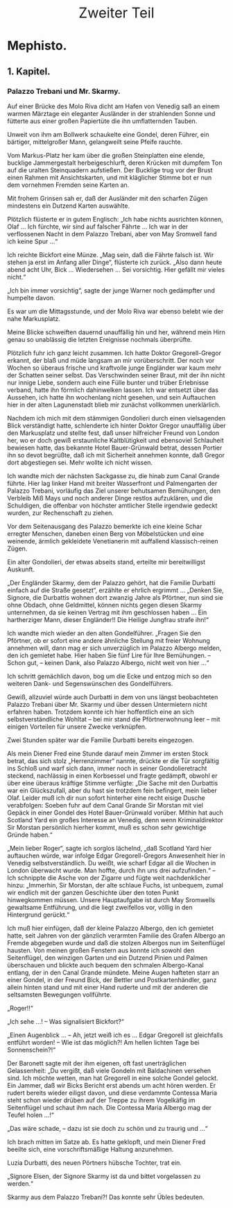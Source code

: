 <p style="font-size: xx-large; text-align: center;">Zweiter Teil</p>
 
<h1>Mephisto.</h1>

 
<h2>1. Kapitel.</h2>
<h3>Palazzo Trebani und Mr. Skarmy.</h3>

Auf einer Brücke des Molo Riva dicht am Hafen von Venedig saß an einem warmen
Märztage ein eleganter Ausländer in der strahlenden Sonne und fütterte aus
einer großen Papiertüte die ihn umflatternden Tauben.

Unweit von ihm am Bollwerk schaukelte eine Gondel, deren Führer, ein bärtiger,
mittelgroßer Mann, gelangweilt seine Pfeife rauchte.

Vom Markus-Platz her kam über die großen Steinplatten eine elende, bucklige
Jammergestalt herbeigeschlurft, deren Krücken mit dumpfem Ton auf die uralten
Steinquadern aufstießen. Der Bucklige trug vor der Brust einen Rahmen mit
Ansichtskarten, und mit kläglicher Stimme bot er nun dem vornehmen Fremden
seine Karten an.

Mit frohem Grinsen sah er, daß der Ausländer mit den scharfen Zügen mindestens
ein Dutzend Karten auswählte.

Plötzlich flüsterte er in gutem Englisch: „Ich habe nichts ausrichten können,
Olaf … Ich fürchte, wir sind auf falscher Fährte … Ich war in der verflossenen
Nacht in dem Palazzo Trebani, aber von May Sromwell fand ich keine Spur …“

Ich reichte Bickfort eine Münze. „Mag sein, daß die Fährte falsch ist. Wir
stehen ja erst im Anfang aller Dinge“, flüsterte ich zurück. „Also dann heute
abend acht Uhr, Bick … Wiedersehen … Sei vorsichtig. Hier gefällt mir vieles
nicht.“

„Ich bin immer vorsichtig“, sagte der junge Warner noch gedämpfter und humpelte
davon.

Es war um die Mittagsstunde, und der Molo Riva war ebenso belebt wie der nahe
Markusplatz.

Meine Blicke schweiften dauernd unauffällig hin und her, während mein Hirn
genau so unablässig die letzten Ereignisse nochmals überprüfte.

Plötzlich fuhr ich ganz leicht zusammen. Ich hatte Doktor Gregorell-Gregor
erkannt, der blaß und müde langsam an mir vorüberschritt. Der noch vor Wochen
so überaus frische und kraftvolle junge Engländer war kaum mehr der Schatten
seiner selbst. Das Verschwinden seiner Braut, mit der ihn nicht nur innige
Liebe, sondern auch eine Fülle bunter und trüber Erlebnisse verband, hatte ihn
förmlich dahinwelken lassen. Ich war entsetzt über das Aussehen, ich hatte ihn
wochenlang nicht gesehen, und sein Auftauchen hier in der alten Lagunenstadt
blieb mir zunächst vollkommen unerklärlich.

Nachdem ich mich mit dem stämmigen Gondolieri durch einen vielsagenden Blick
verständigt hatte, schlenderte ich hinter Doktor Gregor unauffällig über den
Markusplatz und stellte fest, daß unser hilfreicher Freund von London her, wo
er doch gewiß erstaunliche Kaltblütigkeit und ebensoviel Schlauheit bewiesen
hatte, das bekannte Hotel Bauer-Grünwald betrat, dessen Portier ihn so devot
begrüßte, daß ich mit Sicherheit annehmen konnte, daß Gregor dort abgestiegen
sei. Mehr wollte ich nicht wissen.

Ich wandte mich der nächsten Sackgasse zu, die hinab zum Canal Grande führte.
Hier lag linker Hand mit breiter Wasserfront und Palmengarten der Palazzo
Trebani, vorläufig das Ziel unserer behutsamen Bemühungen, den Verbleib Miß
Mays und noch anderer Dinge restlos aufzuklären, und die Schuldigen, die
offenbar von höchster amtlicher Stelle irgendwie gedeckt wurden, zur
Rechenschaft zu ziehen.

Vor dem Seitenausgang des Palazzo bemerkte ich eine kleine Schar erregter
Menschen, daneben einen Berg von Möbelstücken und eine weinende, ärmlich
gekleidete Venetianerin mit auffallend klassisch-reinen Zügen.

Ein alter Gondolieri, der etwas abseits stand, erteilte mir bereitwilligst
Auskunft.

„Der Engländer Skarmy, dem der Palazzo gehört, hat die Familie Durbatti einfach
auf die Straße gesetzt“, erzählte er ehrlich ergrimmt … „Denken Sie, Signore,
die Durbattis wohnen dort zwanzig Jahre als Pförtner, nun sind sie ohne Obdach,
ohne Geldmittel, können nichts gegen diesen Skarmy unternehmen, da sie keinen
Vertrag mit ihm geschlossen haben … Ein hartherziger Mann, dieser Engländer!!
Die Heilige Jungfrau strafe ihn!“

Ich wandte mich wieder an den alten Gondelführer. „Fragen Sie den Pförtner, ob
er sofort eine andere ähnliche Stellung mit freier Wohnung annehmen will, dann
mag er sich unverzüglich im Palazzo Albergo melden, den ich gemietet habe. Hier
haben Sie fünf Lire für Ihre Bemühungen. – Schon gut, – keinen Dank, also
Palazzo Albergo, nicht weit von hier …“

Ich schritt gemächlich davon, bog um die Ecke und entzog mich so den weiteren
Dank- und Segenswünschen des Gondelführers.

Gewiß, allzuviel würde auch Durbatti in dem von uns längst beobachteten Palazzo
Trebani über Mr. Skarmy und über dessen Untermietern nicht erfahren haben.
Trotzdem konnte ich hier hoffentlich eine an sich selbstverständliche Wohltat –
bei mir stand die Pförtnerwohnung leer – mit einigen Vorteilen für unsere
Zwecke verknüpfen.

Zwei Stunden später war die Familie Durbatti bereits eingezogen.

Als mein Diener Fred eine Stunde darauf mein Zimmer im ersten Stock betrat, das
sich stolz „Herrenzimmer“ nannte, drückte er die Tür sorgfältig ins Schloß und
warf sich dann, immer noch in seiner Gondolieretracht steckend, nachlässig in
einen Korbsessel und fragte gedämpft, obwohl er über eine überaus kräftige
Stimme verfügte: „Die Sache mit den Durbattis war ein Glückszufall, aber du
hast sie trotzdem fein befingert, mein lieber Olaf. Leider muß ich dir nun
sofort hinterher eine recht eisige Dusche verabfolgen: Soeben fuhr auf dem
Canal Grande Sir Morstan mit viel Gepäck in einer Gondel des Hotel
Bauer-Grünwald vorüber. Mithin hat auch Scotland Yard ein großes Interesse an
Venedig, denn wenn Kriminaldirektor Sir Morstan persönlich hierher kommt, muß
es schon sehr gewichtige Gründe haben.“

„Mein lieber Roger“, sagte ich sorglos lächelnd, „daß Scotland Yard hier
auftauchen würde, war infolge Edgar Gregorell-Gregors Anwesenheit hier in
Venedig selbstverständlich. Du weißt, wie scharf Edgar all die Wochen in London
überwacht wurde. Man hoffte, durch ihn uns drei aufzufinden.“ – Ich schnippte
die Asche von der Zigarre und fügte weit nachdenklicher hinzu: „Immerhin, Sir
Morstan, der alte schlaue Fuchs, ist unbequem, zumal wir endlich mit der ganzen
Geschichte über den toten Punkt hinwegkommen müssen. Unsere Hauptaufgabe ist
durch May Sromwells gewaltsame Entführung, und die liegt zweifellos vor, völlig
in den Hintergrund gerückt.“

Ich muß hier einfügen, daß der kleine Palazzo Albergo, den ich gemietet hatte,
seit Jahren von der gänzlich verarmten Familie des Grafen Albergo an Fremde
abgegeben wurde und daß die stolzen Albergos nun im Seitenflügel hausten. Von
meinen großen Fenstern aus konnte ich sowohl den Seitenflügel, den winzigen
Garten und ein Dutzend Pinien und Palmen überschauen und blickte auch bequem
den schmalen Albergo-Kanal entlang, der in den Canal Grande mündete. Meine
Augen hafteten starr an einer Gondel, in der Freund Bick, der Bettler und
Postkartenhändler, ganz allein hinten stand und mit einer Hand ruderte und mit
der anderen die seltsamsten Bewegungen vollführte.

„Roger!!“

„Ich sehe …! – Was signalisiert Bickfort?“

„Einen Augenblick … – Ah, jetzt weiß ich es … Edgar Gregorell ist gleichfalls
entführt worden! – Wie ist das möglich?! Am hellen lichten Tage bei
Sonnenschein?!“

Der Baronett sagte mit der ihm eigenen, oft fast unerträglichen Gelassenheit:
„Du vergißt, daß viele Gondeln mit Baldachinen versehen sind. Ich möchte
wetten, man hat Gregorell in eine solche Gondel gelockt. Ein Jammer, daß wir
Bicks Bericht erst abends um acht hören werden. Er rudert bereits wieder
eiligst davon, und diese verdammte Contessa Maria steht schon wieder drüben auf
der Treppe zu ihrem Vogelkäfig im Seitenflügel und schaut ihm nach. Die
Contessa Maria Albergo mag der Teufel holen …!“

„Das wäre schade, – dazu ist sie doch zu schön und zu traurig und …“

Ich brach mitten im Satze ab. Es hatte geklopft, und mein Diener Fred beeilte
sich, eine vorschriftsmäßige Haltung anzunehmen.

Luzia Durbatti, des neuen Pörtners hübsche Tochter, trat ein.

„Signore Elsen, der Signore Skarmy ist da und bittet vorgelassen zu werden.“

Skarmy aus dem Palazzo Trebani?! Das konnte sehr Übles bedeuten.

